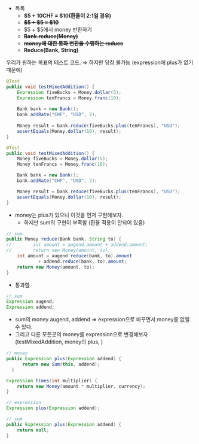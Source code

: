 - 목록
    - **$5 + 10CHF = $10(환율이 2:1일 경우)**
    - **~~$5 + $5 = $10~~**
    - $5 + $5에서 money 반환하기
    - **~~Bank.reduce(Money)~~**
    - **~~money에 대한 통화 변환을 수행하는 reduce~~**
    - **Reduce(Bank, String)**


우리가 원하는 목표의 테스트 코드. ⇒ 하지만 당장 불가능 (expression에 plus가 없기때문에)

```java
@Test
public void testMixedAddition() {
    Expression fiveBucks = Money.dollar(5);
    Expression tenFrancs = Money.franc(10);
    
    Bank bank = new Bank();
    bank.addRate("CHF", "USD", 2);
    
    Money result = bank.reduce(fiveBucks.plus(tenFrancs), "USD");
    assertEquals(Money.dollar(10), result);
}
```

```java
@Test
public void testMixedAddition() {
    Money fiveBucks = Money.dollar(5);
    Money tenFrancs = Money.franc(10);

    Bank bank = new Bank();
    bank.addRate("CHF", "USD", 2);

    Money result = bank.reduce(fiveBucks.plus(tenFrancs), "USD");
    assertEquals(Money.dollar(10), result);
}
```

- money는 plus가 있으니 이것을 먼저 구현해보자.
    - 하지만 sum의 구현이 부족함 (환율 적용이 안되어 있음)

```java
// sum
public Money reduce(Bank bank, String to) {
//        int amount = augend.amount + addend.amount;
//        return new Money(amount, to);
    int amount = augend.reduce(bank, to).amount
            + addend.reduce(bank, to).amount;
    return new Money(amount, to);
}
```

- 통과함

```java
// sum
Expression augend;
Expression addend;
```

- sum의 money augend, addend ⇒ expression으로 바꾸면서 money를 없앨 수 있다.
- 그리고 다른 모든곳의 money를 expression으로 변경해보자 (testMixedAddition, money의 plus, )

```java
// money
public Expression plus(Expression addend) {
      return new Sum(this, addend);
  }

Expression times(int multiplier) {
    return new Money(amount * multiplier, currency);
}
```

```java
// expression
Expression plus(Expression addend);
```

```java
// sum
public Expression plus(Expression addend) {
    return null;
}
```